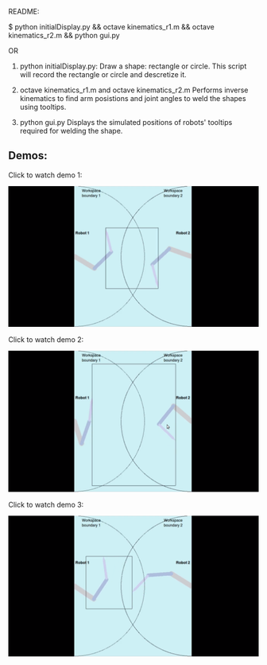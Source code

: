 README:

$ python initialDisplay.py && octave kinematics_r1.m && octave kinematics_r2.m && python gui.py 

OR

1. python initialDisplay.py: 
	Draw a shape: rectangle or circle.
	This script will record the rectangle or circle and descretize it.

2. octave kinematics\_r1.m  and octave kinematics\_r2.m
	Performs inverse kinematics to find arm posistions and joint angles to weld the shapes using tooltips.

3. python gui.py
	Displays the simulated positions of robots' tooltips required for welding the shape.



## Demos:

Click to watch demo 1:

[![Click to watch demo 1](/media/demo1_1.png)](https://youtu.be/n__4ONsruzI)


Click to watch demo 2:

[![Click to watch demo 2](/media/demo2_1.png)](https://youtu.be/Ocnn4p4AvOU)


Click to watch demo 3:

[![Click to watch demo 3](/media/demo3_1.png)](https://youtu.be/CooqHyeg5ms)
